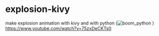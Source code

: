 # explosion-kivy
make explosion animation with kivy and with python
(![boom_python](https://user-images.githubusercontent.com/127399440/235747616-22086004-161c-4cd4-b6bd-d20a1bc3a0c6.png)
)
https://www.youtube.com/watch?v=75zxDeCKTs0
